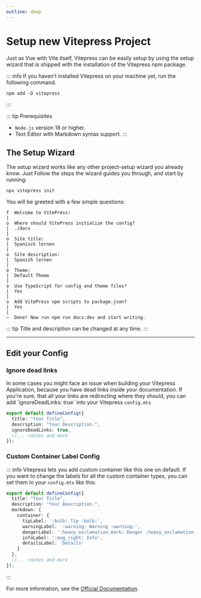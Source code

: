 ```yaml
---
outline: deep
---
```


# Setup new Vitepress Project

Just as Vue with Vite itself, Vitepress can be easily setup by using the setup wizard that is shipped with
the installation of the Vitepress npm package.


::: info
If you haven't installed Vitepress on your machine yet, run the following command.

```console
npm add -D vitepress
```
:::

::: tip Prerequisites
-  `Node.js` version 18 or higher.
- Text Editor with Markdown syntax support.
:::

## The Setup Wizard
The setup wizard works like any other project-setup wizard you already know. Just Follow the steps the wizard
guides you through, and start by running:

```console
npx vitepress init
```

You will be greeted with a few simple questions:

```console
T  Welcome to VitePress!
|
o  Where should VitePress initialize the config?
|  ./docs
|
o  Site title:
|  Spanisch lernen
|
o  Site description:
|  Spanish lernen
|
o  Theme:
|  Default Theme
|
o  Use TypeScript for config and theme files?
|  Yes
|
o  Add VitePress npm scripts to package.json?
|  Yes
|
—  Done! Now run npm run docs:dev and start writing.
```

::: tip
Title and description can be changed at any time.
:::

___

## Edit your Config

### Ignore dead links

In some cases you might face an issue when building your Vitepress Application, because you have dead links
inside your documentation. If you're sure, that all your links are redirecting where they should, you can
add ´ignoreDeadLinks: true´ into your Vitepress `config.mts`

```typescript {4}
export default defineConfig({
  title: "Your Title",
  description: "Your Description.",
  ignoreDeadLinks: true,
  //... routes and more
});
```

### Custom Container Label Config

::: info
Vitepress lets you add custom container like this one on default. If you want to change the labels for 
all the custom container types, you can set them in your `config.mts` like this:

```typescript {4-12}
export default defineConfig({
  title: "Your Title",
  description: "Your Description.",
  markdown: {
    container: {
      tipLabel: ':bulb: Tip :bulb:',
      warningLabel: ':warning: Warning :warning:',
      dangerLabel: ':heavy_exclamation_mark: Danger :heavy_exclamation_mark:',
      infoLabel: ':mag_right: Info',
      detailsLabel: 'Details'
    }
  },
  //... routes and more
});
```
:::


For more information, see the [Official Documentation](https://vitepress.dev/guide/getting-started).